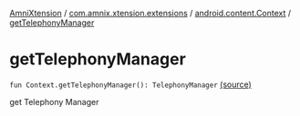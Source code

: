 [AmniXtension](../../index.md) / [com.amnix.xtension.extensions](../index.md) / [android.content.Context](index.md) / [getTelephonyManager](./get-telephony-manager.md)

# getTelephonyManager

`fun Context.getTelephonyManager(): TelephonyManager` [(source)](https://github.com/AmniX/AmniXTension/tree/master/AmniXtension/src/main/java/com/amnix/xtension/extensions/ContextExtension.kt#L558)

get Telephony Manager

